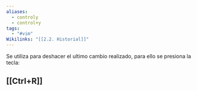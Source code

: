 ```yaml
---
aliases:
  - controly
  - control+y
tags:
  - "#vim"
Wikilinks: "[[2.2. Historial]]"
---
```

Se utiliza para deshacer el ultimo cambio realizado, para ello se presiona la tecla:
## [[Ctrl+R]]
